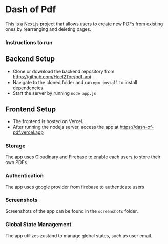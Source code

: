 # Dash of Pdf

This is a Next.js project that allows users to create new PDFs from existing ones by rearranging and deleting pages.

### Instructions to run

## Backend Setup

- Clone or download the backend repository from https://github.com/Heel2Toe/pdf-api
- Navigate to the cloned folder and run `npm install` to install dependencies
- Start the server by running `node app.js`

## Frontend Setup

- The frontend is hosted on Vercel.
- After running the nodejs server, access the app at https://dash-of-pdf.vercel.app

### Storage

The app uses Cloudinary and Firebase to enable each users to store their own PDFs.

### Authentication

The app uses google provider from firebase to authenticate users

### Screenshots

Screenshots of the app can be found in the `screenshots` folder.

### Global State Management

The app utilizes zustand to manage global states, such as user email.

